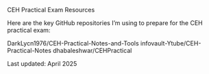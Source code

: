 CEH Practical Exam Resources

Here are the key GitHub repositories I’m using to prepare for the CEH practical exam:

DarkLycn1976/CEH-Practical-Notes-and-Tools
infovault-Ytube/CEH-Practical-Notes
dhabaleshwar/CEHPractical

Last updated: April 2025
